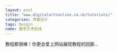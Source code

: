 ```yaml
---
layout: post
title: "www.digitalartsonline.co.uk/tutorials/"
categories: 界面设计
tags: Desgin
name: 数字艺术在线
---
```

教程都很棒！你更会爱上网站展现教程的回廊...
<!--break-->
